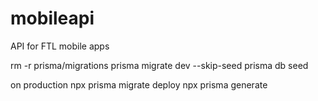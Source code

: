 # mobileapi
API for FTL mobile apps

rm -r prisma/migrations
prisma migrate dev --skip-seed
prisma db seed

on production
npx prisma migrate deploy
npx prisma generate